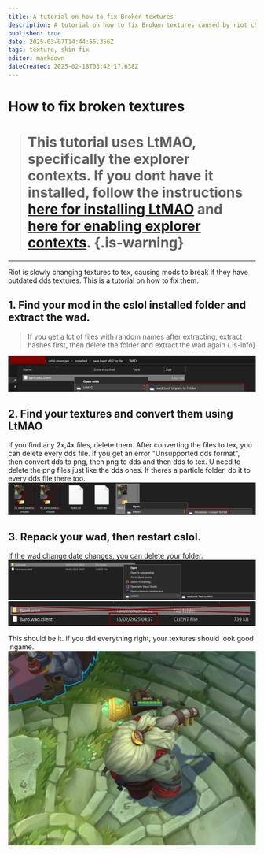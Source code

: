 ```yaml
---
title: A tutorial on how to fix Broken textures
description: A tutorial on how to fix Broken textures caused by riot changing dds to tex
published: true
date: 2025-03-07T14:44:55.356Z
tags: texture, skin fix
editor: markdown
dateCreated: 2025-02-18T03:42:17.638Z
---
```


 # How to fix broken textures

> # This tutorial uses LtMAO, specifically the explorer contexts. If you dont have it installed, follow the instructions [here for installing LtMAO](/core-guides/tools/LtMAO) and [here for enabling explorer contexts](/core-guides/tools/LtMAO#explorer-contexts). {.is-warning}
---

Riot is slowly changing textures to tex, causing mods to break if they have outdated dds textures. This is a tutorial on how to fix them.

## 1. Find your mod in the cslol installed folder and extract the wad.
> If you get a lot of files with random names after extracting, extract hashes first, then delete the folder and extract the wad again
{.is-info}

![ddstexwad.png](/user-pictures/fbs/ddstexwad.png)

## 2. Find your textures and convert them using LtMAO
If you find any 2x,4x files, delete them. After converting the files to tex, you can delete every dds file. If you get an error "Unsupported dds format", then convert dds to png, then png to dds and then dds to tex. U need to delete the png files just like the dds ones. If theres a particle folder, do it to every dds file there too.
![ddstexdel.png](/user-pictures/fbs/ddstexdel.png)

## 3. Repack your wad, then restart cslol.
If the wad change date changes, you can delete your folder.
![backtowad.png](/user-pictures/fbs/backtowad.png)
![deletefolder.png](/user-pictures/fbs/deletefolder.png)

This should be it. if you did everything right, your textures should look good ingame.
![brad.png](/user-pictures/fbs/brad.png)



